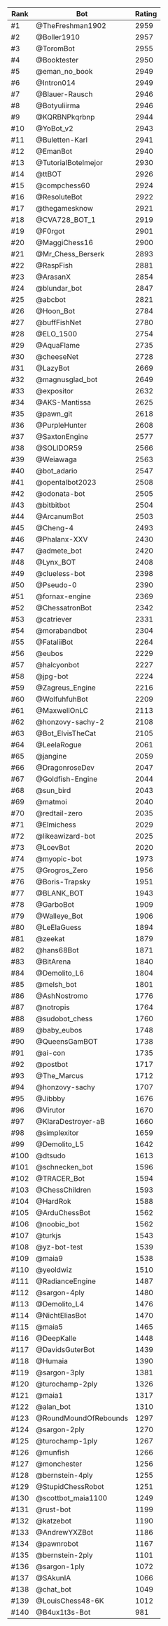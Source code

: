 Rank|Bot|Rating
---|---|---
#1|@TheFreshman1902|2959
#2|@Boller1910|2957
#3|@ToromBot|2955
#4|@Booktester|2950
#5|@eman_no_book|2949
#6|@Intron014|2949
#7|@Blauer-Rausch|2946
#8|@Botyuliirma|2946
#9|@KQRBNPkqrbnp|2944
#10|@YoBot_v2|2943
#11|@Buletten-Karl|2941
#12|@EmanBot|2940
#13|@TutorialBotelmejor|2930
#14|@ttBOT|2926
#15|@compchess60|2924
#16|@ResoluteBot|2922
#17|@thegamesknow|2921
#18|@CVA728_BOT_1|2919
#19|@F0rgot|2901
#20|@MaggiChess16|2900
#21|@Mr_Chess_Berserk|2893
#22|@RaspFish|2881
#23|@ArasanX|2854
#24|@blundar_bot|2847
#25|@abcbot|2821
#26|@Hoon_Bot|2784
#27|@buffFishNet|2780
#28|@ELO_1500|2754
#29|@AquaFlame|2735
#30|@cheeseNet|2728
#31|@LazyBot|2669
#32|@magnusglad_bot|2649
#33|@expositor|2632
#34|@AKS-Mantissa|2625
#35|@pawn_git|2618
#36|@PurpleHunter|2608
#37|@SaxtonEngine|2577
#38|@SOLIDOR59|2566
#39|@Weiawaga|2563
#40|@bot_adario|2547
#41|@opentalbot2023|2508
#42|@odonata-bot|2505
#43|@bitbitbot|2504
#44|@ArcanumBot|2503
#45|@Cheng-4|2493
#46|@Phalanx-XXV|2430
#47|@admete_bot|2420
#48|@Lynx_BOT|2408
#49|@clueless-bot|2398
#50|@Pseudo-0|2390
#51|@fornax-engine|2369
#52|@ChessatronBot|2342
#53|@catriever|2331
#54|@morabandbot|2304
#55|@FataliiBot|2264
#56|@eubos|2229
#57|@halcyonbot|2227
#58|@jpg-bot|2224
#59|@Zagreus_Engine|2216
#60|@WolfuhfuhBot|2209
#61|@MaxwellOnLC|2113
#62|@honzovy-sachy-2|2108
#63|@Bot_ElvisTheCat|2105
#64|@LeelaRogue|2061
#65|@jangine|2059
#66|@DragonroseDev|2047
#67|@Goldfish-Engine|2044
#68|@sun_bird|2043
#69|@matmoi|2040
#70|@redtail-zero|2035
#71|@Elmichess|2029
#72|@likeawizard-bot|2025
#73|@LoevBot|2020
#74|@myopic-bot|1973
#75|@Grogros_Zero|1956
#76|@Boris-Trapsky|1951
#77|@BLANK_BOT|1943
#78|@GarboBot|1909
#79|@Walleye_Bot|1906
#80|@LeElaGuess|1894
#81|@zeekat|1879
#82|@hans68Bot|1871
#83|@BitArena|1840
#84|@Demolito_L6|1804
#85|@melsh_bot|1801
#86|@AshNostromo|1776
#87|@notropis|1764
#88|@sudobot_chess|1760
#89|@baby_eubos|1748
#90|@QueensGamBOT|1738
#91|@ai-con|1735
#92|@postbot|1717
#93|@The_Marcus|1712
#94|@honzovy-sachy|1707
#95|@Jibbby|1676
#96|@Virutor|1670
#97|@KlaraDestroyer-aB|1660
#98|@simplexitor|1659
#99|@Demolito_L5|1642
#100|@dtsudo|1613
#101|@schnecken_bot|1596
#102|@TRACER_Bot|1594
#103|@ChessChildren|1593
#104|@HardRok|1588
#105|@ArduChessBot|1562
#106|@noobic_bot|1562
#107|@turkjs|1543
#108|@yz-bot-test|1539
#109|@maia9|1538
#110|@yeoldwiz|1510
#111|@RadianceEngine|1487
#112|@sargon-4ply|1480
#113|@Demolito_L4|1476
#114|@NichtEliasBot|1470
#115|@maia5|1465
#116|@DeepKalle|1448
#117|@DavidsGuterBot|1439
#118|@Humaia|1390
#119|@sargon-3ply|1381
#120|@turochamp-2ply|1326
#121|@maia1|1317
#122|@alan_bot|1310
#123|@RoundMoundOfRebounds|1297
#124|@sargon-2ply|1270
#125|@turochamp-1ply|1267
#126|@munfish|1266
#127|@monchester|1256
#128|@bernstein-4ply|1255
#129|@StupidChessRobot|1251
#130|@scottbot_maia1100|1249
#131|@rust-bot|1199
#132|@katzebot|1190
#133|@AndrewYXZBot|1186
#134|@pawnrobot|1167
#135|@bernstein-2ply|1101
#136|@sargon-1ply|1072
#137|@SAkunIA|1066
#138|@chat_bot|1049
#139|@LouisChess48-6K|1012
#140|@B4ux1t3s-Bot|981
